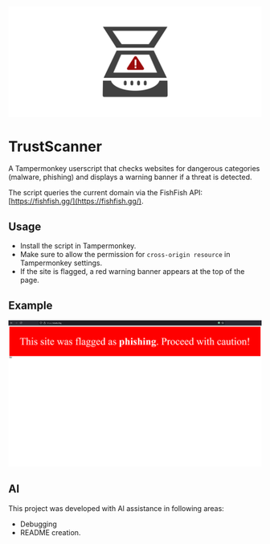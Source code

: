 <div align="center">

[![TrustScanner](https://raw.githubusercontent.com/Suchti18/TrustScanner/main/.github/banner.svg)](#TrustScanner)

</div>

# TrustScanner

A Tampermonkey userscript that checks websites for dangerous categories (malware, phishing) and displays a warning banner if a threat is detected.

The script queries the current domain via the FishFish API: [https://fishfish.gg/](https://fishfish.gg/).

## Usage

- Install the script in Tampermonkey.  
- Make sure to allow the permission for `cross-origin resource` in Tampermonkey settings.
- If the site is flagged, a red warning banner appears at the top of the page.

## Example

[![TrustScanner example](https://raw.githubusercontent.com/Suchti18/TrustScanner/main/.github/TrustScannerExample.png)](#Usage)

## AI

This project was developed with AI assistance in following areas:
* Debugging 
* README creation.